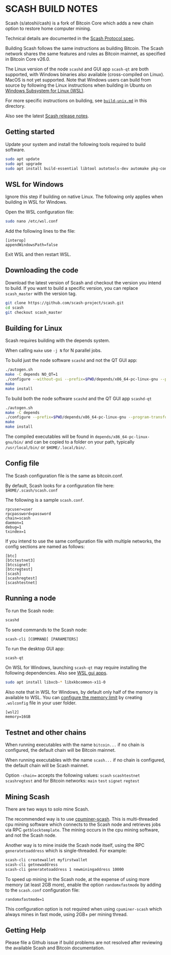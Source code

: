 SCASH BUILD NOTES
====================

Scash (s/atoshi/cash) is a fork of Bitcoin Core which adds a new chain option to restore home computer mining.

Technical details are documented in the [Scash Protocol spec](https://github.com/scash-project/sips/blob/main/scash-protocol-spec.md).

Building Scash follows the same instructions as building Bitcoin. The Scash network shares the same features and rules as Bitcoin mainnet, as specified in Bitcoin Core v26.0.

The Linux version of the node `scashd` and GUI app `scash-qt` are both supported, with Windows binaries also  available (cross-compiled on Linux). MacOS is not yet supported. Note that Windows users can build from source by following the Linux instructions when building in Ubuntu on [Windows Subsystem for Linux (WSL)](https://learn.microsoft.com/en-us/windows/wsl/about).

For more specific instructions on building, see [`build-unix.md`](build-unix.md) in this directory.

Also see the latest [Scash release notes](release-notes/scash/).

Getting started 
---------------------
Update your system and install the following tools required to build software.

```bash
sudo apt update
sudo apt upgrade
sudo apt install build-essential libtool autotools-dev automake pkg-config bsdmainutils curl git cmake bison
```

WSL for Windows
---------------------
Ignore this step if building on native Linux. The following only applies when building in WSL for Windows.

Open the WSL configuration file:
```bash
sudo nano /etc/wsl.conf
```
Add the following lines to the file:
```
[interop]
appendWindowsPath=false
```
Exit WSL and then restart WSL.

Downloading the code
---------------------
Download the latest version of Scash and checkout the version you intend to build. If you want to build a specific version, you can replace `scash_master` with the version tag.

```bash
git clone https://github.com/scash-project/scash.git
cd scash
git checkout scash_master
```

Building for Linux
---------------------

Scash requires building with the depends system.

When calling `make` use `-j N` for N parallel jobs.

To build just the node software `scashd` and not the QT GUI app:

```bash
./autogen.sh
make -C depends NO_QT=1
./configure --without-gui --prefix=$PWD/depends/x86_64-pc-linux-gnu --program-transform-name='s/bitcoin/scash/g'
make
make install
```

To build both the node software `scashd` and the QT GUI app `scashd-qt`

```bash
./autogen.sh
make -C depends
./configure --prefix=$PWD/depends/x86_64-pc-linux-gnu --program-transform-name='s/bitcoin/scash/g'
make
make install
```

The compiled executables will be found in `depends/x86_64-pc-linux-gnu/bin/` and can be copied to a folder on your path, typically `/usr/local/bin/` or `$HOME/.local/bin/`.


Config file
---------------------
The Scash configuration file is the same as bitcoin.conf.

By default, Scash looks for a configuration file here:
`$HOME/.scash/scash.conf`

The following is a sample `scash.conf`.
```
rpcuser=user
rpcpassword=password
chain=scash
daemon=1
debug=1
txindex=1
```

If you intend to use the same configuration file with multiple networks, the config sections are named as follows:
```
[btc]
[btctestnet3]
[btcsignet]
[btcregtest]
[scash]
[scashregtest]
[scashtestnet]
```

Running a node
---------------------
To run the Scash node:
```bash
scashd
```

To send commands to the Scash node:
```
scash-cli [COMMAND] [PARAMETERS]
```

To run the desktop GUI app:
```bash
scash-qt
```

On WSL for Windows, launching `scash-qt` may require installing the following dependencies. Also see [WSL gui apps](https://learn.microsoft.com/en-us/windows/wsl/tutorials/gui-apps).
```bash
sudo apt install libxcb-* libxkbcommon-x11-0
```

Also note that in WSL for Windows, by default only half of the memory is available to WSL. You can [configure the memory limit](https://learn.microsoft.com/en-us/windows/wsl/wsl-config#main-wsl-settings) by creating `.wslconfig` file in your user folder.
```
[wsl2]
memory=16GB
```


Testnet and other chains
---------------------
When running executables with the name `bitcoin...` if no chain is configured, the default chain will be Bitcoin mainnet.

When running executables with the name `scash...` if no chain is configured, the default chain will be Scash mainnet.

Option `-chain=` accepts the following values: `scash` `scashtestnet` `scashregtest` and for Bitcoin networks: `main` `test` `signet` `regtest`

Mining Scash
---------------------

There are two ways to solo mine Scash.

The recommended way is to use [cpuminer-scash](https://github.com/scash-project/cpuminer-scash). This is multi-threaded cpu mining software which connects to the Scash node and retrieves jobs via RPC `getblocktemplate`. The mining occurs in the cpu mining software, and not the Scash node.

Another way is to mine inside the Scash node itself, using the RPC `generatetoaddress` which is single-threaded. For example:
```bash
scash-cli createwallet myfirstwallet
scash-cli getnewaddress
scash-cli generatetoaddress 1 newminingaddress 10000
```

To speed up mining in the Scash node, at the expense of using more memory (at least 2GB more), enable the option `randomxfastmode` by adding to the `scash.conf` configuration file:

```
randomxfastmode=1
```

This configuration option is not required when using `cpuminer-scash` which always mines in fast mode, using 2GB+ per mining thread.



Getting Help
---------------------

Please file a Github issue if build problems are not resolved after reviewing the available Scash and Bitcoin documentation.
